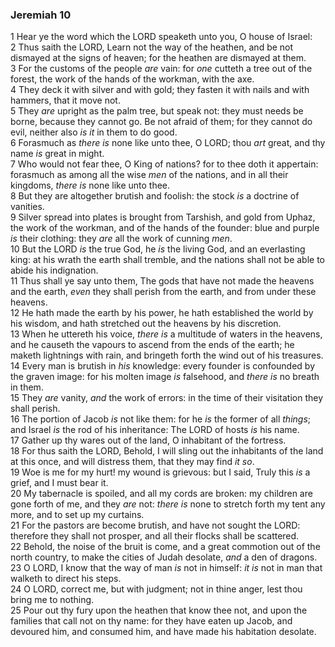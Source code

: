 ### Jeremiah 10

1 Hear ye the word which the LORD speaketh unto you, O house of Israel:  
2 Thus saith the LORD, Learn not the way of the heathen, and be not dismayed at the signs of heaven; for the heathen are dismayed at them.  
3 For the customs of the people *are* vain: for *one* cutteth a tree out of the forest, the work of the hands of the workman, with the axe.  
4 They deck it with silver and with gold; they fasten it with nails and with hammers, that it move not.  
5 They *are* upright as the palm tree, but speak not: they must needs be borne, because they cannot go. Be not afraid of them; for they cannot do evil, neither also *is it* in them to do good.  
6 Forasmuch as *there is* none like unto thee, O LORD; thou *art* great, and thy name *is* great in might.  
7 Who would not fear thee, O King of nations? for to thee doth it appertain: forasmuch as among all the wise *men* of the nations, and in all their kingdoms, *there is* none like unto thee.  
8 But they are altogether brutish and foolish: the stock *is* a doctrine of vanities.  
9 Silver spread into plates is brought from Tarshish, and gold from Uphaz, the work of the workman, and of the hands of the founder: blue and purple *is* their clothing: they *are* all the work of cunning *men*.  
10 But the LORD *is* the true God, he *is* the living God, and an everlasting king: at his wrath the earth shall tremble, and the nations shall not be able to abide his indignation.  
11 Thus shall ye say unto them, The gods that have not made the heavens and the earth, *even* they shall perish from the earth, and from under these heavens.  
12 He hath made the earth by his power, he hath established the world by his wisdom, and hath stretched out the heavens by his discretion.  
13 When he uttereth his voice, *there is* a multitude of waters in the heavens, and he causeth the vapours to ascend from the ends of the earth; he maketh lightnings with rain, and bringeth forth the wind out of his treasures.  
14 Every man is brutish in *his* knowledge: every founder is confounded by the graven image: for his molten image *is* falsehood, and *there is* no breath in them.  
15 They *are* vanity, *and* the work of errors: in the time of their visitation they shall perish.  
16 The portion of Jacob *is* not like them: for he *is* the former of all *things*; and Israel *is* the rod of his inheritance: The LORD of hosts *is* his name.  
17 Gather up thy wares out of the land, O inhabitant of the fortress.  
18 For thus saith the LORD, Behold, I will sling out the inhabitants of the land at this once, and will distress them, that they may find *it so*.  
19 Woe is me for my hurt! my wound is grievous: but I said, Truly this *is* a grief, and I must bear it.  
20 My tabernacle is spoiled, and all my cords are broken: my children are gone forth of me, and they *are* not: *there is* none to stretch forth my tent any more, and to set up my curtains.  
21 For the pastors are become brutish, and have not sought the LORD: therefore they shall not prosper, and all their flocks shall be scattered.  
22 Behold, the noise of the bruit is come, and a great commotion out of the north country, to make the cities of Judah desolate, *and* a den of dragons.  
23 O LORD, I know that the way of man *is* not in himself: *it is* not in man that walketh to direct his steps.  
24 O LORD, correct me, but with judgment; not in thine anger, lest thou bring me to nothing.  
25 Pour out thy fury upon the heathen that know thee not, and upon the families that call not on thy name: for they have eaten up Jacob, and devoured him, and consumed him, and have made his habitation desolate.  
